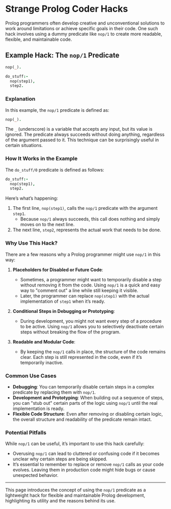 # Strange Prolog Coder Hacks

Prolog programmers often develop creative and unconventional solutions to work around limitations or achieve specific goals in their code. One such hack involves using a dummy predicate like `nop/1` to create more readable, flexible, and maintainable code.

## Example Hack: The `nop/1` Predicate

```prolog
nop(_).

do_stuff:- 
  nop(step1),
  step2.
```

### Explanation

In this example, the `nop/1` predicate is defined as:

```prolog
nop(_).
```

The `_` (underscore) is a variable that accepts any input, but its value is ignored. The predicate always succeeds without doing anything, regardless of the argument passed to it. This technique can be surprisingly useful in certain situations.

### How It Works in the Example

The `do_stuff/0` predicate is defined as follows:

```prolog
do_stuff:- 
  nop(step1),
  step2.
```

Here’s what’s happening:
1. The first line, `nop(step1)`, calls the `nop/1` predicate with the argument `step1`.
    - Because `nop/1` always succeeds, this call does nothing and simply moves on to the next line.
2. The next line, `step2`, represents the actual work that needs to be done.

### Why Use This Hack?

There are a few reasons why a Prolog programmer might use `nop/1` in this way:

1. **Placeholders for Disabled or Future Code**: 
    - Sometimes, a programmer might want to temporarily disable a step without removing it from the code. Using `nop/1` is a quick and easy way to "comment out" a line while still keeping it visible.
    - Later, the programmer can replace `nop(step1)` with the actual implementation of `step1` when it’s ready.

2. **Conditional Steps in Debugging or Prototyping**:
    - During development, you might not want every step of a procedure to be active. Using `nop/1` allows you to selectively deactivate certain steps without breaking the flow of the program.

3. **Readable and Modular Code**:
    - By keeping the `nop/1` calls in place, the structure of the code remains clear. Each step is still represented in the code, even if it’s temporarily inactive.

### Common Use Cases

- **Debugging**: You can temporarily disable certain steps in a complex predicate by replacing them with `nop/1`.
- **Development and Prototyping**: When building out a sequence of steps, you can "stub out" certain parts of the logic using `nop/1` until the real implementation is ready.
- **Flexible Code Structure**: Even after removing or disabling certain logic, the overall structure and readability of the predicate remain intact.

### Potential Pitfalls

While `nop/1` can be useful, it’s important to use this hack carefully:
- Overusing `nop/1` can lead to cluttered or confusing code if it becomes unclear why certain steps are being skipped.
- It’s essential to remember to replace or remove `nop/1` calls as your code evolves. Leaving them in production code might hide bugs or cause unexpected behavior.

---

This page introduces the concept of using the `nop/1` predicate as a lightweight hack for flexible and maintainable Prolog development, highlighting its utility and the reasons behind its use.